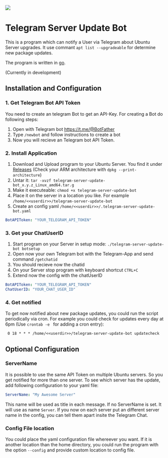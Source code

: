 ![](https://github.com/joshuabeny1999/telegram-server-update-bot/workflows/Buildw%20Release/badge.svg)

Telegram Server Update Bot
==========================
This is a program which can notify a User via Telegram about Ubuntu Server upgrades. It use commant `apt list --upgradeable` for determine new package updates.

The program is written in [go](golang.org).

(Currently in development)

Installation and Configuration
------------------------------
### 1. Get Telegram Bot API Token
You need to create an telegram Bot to get an API-Key. For creating a Bot do following steps:
1. Open with Telegram bot https://t.me/@BotFather
2. Type `/newbot` and follow instructions to create a bot
3. Now you will recieve an Telegram bot API Token.

### 2. Install Application
1. Download and Upload program to your Ubuntu Server. You find it under [Releases](https://github.com/joshuabeny1999/telegram-server-update-bot/releases/latest) (Check your ARM architecture with `dpkg --print-architecture`) 
2. Untar it: `tar -xvzf telegram-server-update-bot_x.y.z_Linux_amd64.tar.g`
3. Make it executeable: `chmod +x telegram-server-update-bot`
4. Place it on the server in a location you like. For example `/home/<<userdir>>/telegram-server-update-bot`
5. Create an config yaml `/home/<<userdir>>/.telegram-server-update-bot.yaml`
```yaml
BotAPIToken: "YOUR_TELEGRAM_API_TOKEN"
```
### 3. Get your ChatUserID
1. Start program on your Server in setup mode: `./telegram-server-update-bot botsetup`
2. Open now your own Telegram bot with the Telegram-App and send command `/getchatid`
3. You should recieve now the chatid
4. On your Server stop program with keyboard shortcut `CTRL+C`
5. Extend now the config with the chatUserID
```yaml
BotAPIToken: "YOUR_TELEGRAM_API_TOKEN"
ChatUserID: "YOUR_CHAT_USER_ID"
```

### 4. Get notified
To get now notified about new package updates, you could run the script periodically via cron.
For example you could check for updates every day at 6pm (Use `crontab -e ` for adding a cron entry):
```
 0 18 * * * /home/<<userdir>>/telegram-server-update-bot updatecheck 
```

Optional Configuration
-----------------------
### ServerName
It is possible to use the same API Token on multiple Ubuntu servers. So you get notified for more than one server.
To see which server has the update, add following configuration to your yaml file:
```yaml
ServerName: "My Awesome Server"
```

This name will be used as title in each message. If no ServerName is set. It will use as name `Server`.
If you now on each server put an different server name in the config, you can tell them apart insite the Telegram Chat.

### Config File location
You could place the yaml configuration file whereever you want. If it is another location than the home directory,
you could run the program with the option `--config` and provide custom location to config file.
